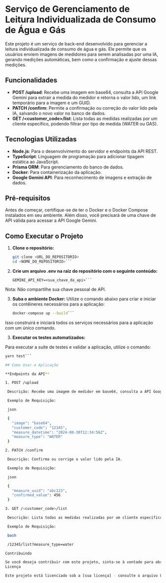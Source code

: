 # Serviço de Gerenciamento de Leitura Individualizada de Consumo de Água e Gás

Este projeto é um serviço de back-end desenvolvido para gerenciar a leitura individualizada de consumo de água e gás. Ele permite que os usuários enviem imagens de medidores para serem analisadas por uma IA, gerando medições automáticas, bem como a confirmação e ajuste dessas medições.

## Funcionalidades

- **POST /upload**: Recebe uma imagem em base64, consulta a API Google Gemini para extrair a medida do medidor e retorna o valor lido, um link temporário para a imagem e um GUID.
- **PATCH /confirm**: Permite a confirmação ou correção do valor lido pela IA, salvando o novo valor no banco de dados.
- **GET /<customer_code>/list**: Lista todas as medidas realizadas por um cliente específico, podendo filtrar por tipo de medida (WATER ou GAS).

## Tecnologias Utilizadas

- **Node.js**: Para o desenvolvimento do servidor e endpoints da API REST.
- **TypeScript**: Linguagem de programação para adicionar tipagem estática ao JavaScript.
- **Prisma ORM**: Para gerenciamento do banco de dados.
- **Docker**: Para containerização da aplicação.
- **Google Gemini API**: Para reconhecimento de imagens e extração de dados.

## Pré-requisitos

Antes de começar, certifique-se de ter o Docker e o Docker Compose instalados em seu ambiente. Além disso, você precisará de uma chave de API válida para acessar a API Google Gemini.

## Como Executar o Projeto

1. **Clone o repositório:**

   ```bash
   git clone <URL_DO_REPOSITORIO>
   cd <NOME_DO_REPOSITORIO>```
   
2. **Crie um arquivo .env na raiz do repositório com o seguinte conteúdo:**
   ```env
   GEMINI_API_KEY=<sua_chave_da_api>```

Nota: Não compartilhe sua chave pessoal de API.

3. **Suba o ambiente Docker:**
Utilize o comando abaixo para criar e iniciar os contêineres necessários para a aplicação:
   ```bash
   docker-compose up --build```
   
Isso construirá e iniciará todos os serviços necessários para a aplicação com um único comando.

3. **Executar os testes automatizados:**

Para executar a suíte de testes e validar a aplicação, utilize o comando:

   ```bash
   yarn test```

## Como Usar a Aplicação

**Endpoints da API**

1. POST /upload

    Descrição: Recebe uma imagem de medidor em base64, consulta a API Google Gemini e retorna a medida lida, um link temporário para a imagem e um GUID.

    Exemplo de Requisição:

    json

    {
      "image": "base64",
      "customer_code": "12345",
      "measure_datetime": "2024-08-30T12:34:56Z",
      "measure_type": "WATER"
    }

2. PATCH /confirm

    Descrição: Confirma ou corrige o valor lido pela IA.

    Exemplo de Requisição:

    json

    {
      "measure_uuid": "abc123",
      "confirmed_value": 456
    }

3. GET /<customer_code>/list

    Descrição: Lista todas as medidas realizadas por um cliente específico.

    Exemplo de Requisição:

    bash

    /12345/list?measure_type=water

Contribuindo

Se você deseja contribuir com este projeto, sinta-se à vontade para abrir issues ou enviar pull requests. Para grandes mudanças, por favor, abra um problema primeiro para discutir o que você gostaria de mudar.
Licença

Este projeto está licenciado sob a [sua licença] - consulte o arquivo LICENSE para obter detalhes.
